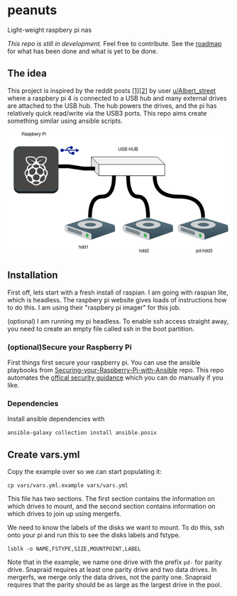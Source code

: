 # peanuts

Light-weight raspbery pi nas

*This repo is still in development.* Feel free to contribute. See the [roadmap](ROADMAP.md) for what has been done and what is yet to be done.

## The idea

This project is inspired by the reddit posts [[1]](https://www.reddit.com/r/raspberry_pi/comments/d1hmop/made_a_raspberry_pi_4_nas_automated_download/)[[2]](https://www.reddit.com/r/raspberry_pi/comments/kdy806/my_pinas_is_growing/) by user [u/Albert_street](https://www.reddit.com/user/Albert_street) where a raspbery pi 4 is connected to a USB hub and many external drives are attached to the USB hub. The hub powers the drives, and the pi has relatively quick read/write via the USB3 ports. This repo aims create something similar using ansible scripts.

![peanuts physical setup](docs/peanuts.png)


## Installation


First off, lets start with a fresh install of raspian. I am going with raspian lite, which is headless. The raspbery pi website gives loads of instructions how to do this. I am using their "raspbery pi imager" for this job.


(optional) I am running my pi headless. To enable ssh access straight away, you need to create an empty file called ssh in the boot partition.


### (optional)Secure your Raspberry Pi

First things first secure your raspberry pi. You can use the ansible playbooks from [Securing-your-Raspberry-Pi-with-Ansible](https://github.com/tomgelbling/Securing-your-Raspberry-Pi-with-Ansible) repo. This repo automates the [offical security guidance](https://www.raspberrypi.org/documentation/configuration/security.md) which you can do manually if you like.


### Dependencies

Install ansible dependencies with

```
ansible-galaxy collection install ansible.posix
```


## Create vars.yml

Copy the example over so we can start populating it:

```
cp vars/vars.yml.example vars/vars.yml
```

This file has two sections. The first section contains the information on which drives to mount, and the second section contains information on which drives to join up using mergerfs.

We need to know the labels of the disks we want to mount. To do this, ssh onto your pi and run this to see the disks labels and fstype.

```
lsblk -o NAME,FSTYPE,SIZE,MOUNTPOINT,LABEL
```

Note that in the example, we name one drive with the prefix `pd-` for parity drive. Snapraid requires at least one parity drive and two data drives. In mergerfs, we merge only the data drives, not the parity one. Snapraid requires that the parity should be as large as the largest drive in the pool.


